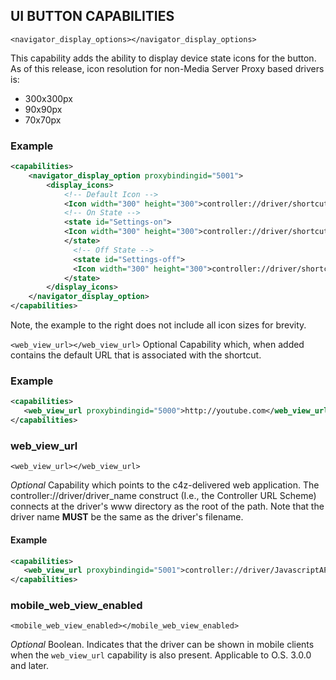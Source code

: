 ## UI BUTTON CAPABILITIES

`<navigator_display_options></navigator_display_options>` 

This capability adds the ability to display device state icons for the button. As of this release, icon resolution for non-Media Server Proxy based drivers is:

- 300x300px
- 90x90px 
- 70x70px

### Example

```xml
<capabilities>
    <navigator_display_option proxybindingid="5001">
        <display_icons>
            <!-- Default Icon -->
            <Icon width="300" height="300">controller://driver/shortcutTest/icons/msp_ico_settings/msp_ico_settings_300.png</Icon>
            <!-- On State -->
            <state id="Settings-on">
            <Icon width="300" height="300">controller://driver/shortcutTest/icons/msp_ico_settings_a/msp_ico_settings_a_300.png</Icon>
            </state>
              <!-- Off State -->
              <state id="Settings-off">
              <Icon width="300" height="300">controller://driver/shortcutTest/icons/msp_ico_settings/msp_ico_settings_a_300.png</Icon>
            </state>     
        </display_icons>
    </navigator_display_option>
</capabilities>
```

Note, the example to the right does not include all icon sizes for brevity.




`<web_view_url></web_view_url>`
Optional Capability which, when added contains the default URL that is associated with the shortcut.

### Example

```xml
<capabilities>
   <web_view_url proxybindingid="5000">http://youtube.com</web_view_url>
</capabilities>
```



### web\_view\_url

`<web_view_url></web_view_url>`

<i>Optional</i> Capability which points to the c4z-delivered web application. The controller://driver/driver\_name construct (I.e., the Controller URL Scheme) connects at the driver's www directory as the root of the path. Note that the driver name **MUST** be the same as the driver's filename. 

#### Example

```xml
<capabilities>
   <web_view_url proxybindingid="5001">controller://driver/JavascriptAPIDemo/contents/index.html</web_view_url>
</capabilities>
```



### mobile\_web\_view\_enabled

`<mobile_web_view_enabled></mobile_web_view_enabled>`

<i>Optional</i> Boolean. Indicates that the driver can be shown in mobile clients when the `web_view_url` capability is also present. Applicable to O.S. 3.0.0 and later.
